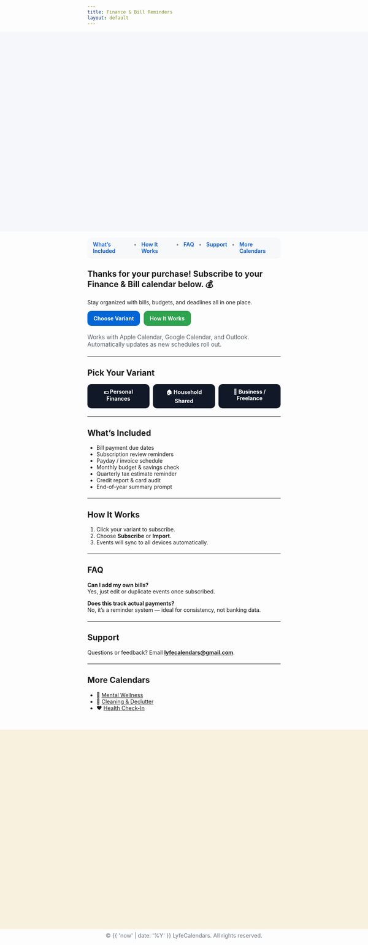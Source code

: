 ```yaml
---
title: Finance & Bill Reminders
layout: default
---
```


<style>
.page-header { display:none !important; }
.hero-bleed{width:100vw;height:clamp(220px,38vh,520px);position:relative;left:50%;margin-left:-50vw;margin-right:-50vw;background:url('{{ "/purchase-hero.png?v=400" | relative_url }}') center top/contain no-repeat #f5f7fa;}
.footer-bleed{width:100vw;height:clamp(220px,38vh,520px);position:relative;left:50%;margin-left:-50vw;margin-right:-50vw;margin-top:3rem;background:#F8F1DE url('{{ "/purchase-footer.png?v=400" | relative_url }}') center bottom/contain no-repeat;}
.lc-nav{display:flex;gap:.75rem;justify-content:center;background:#f6f8fa;padding:.6rem .9rem;border-radius:10px;margin:1rem auto 1.25rem;width:fit-content;box-shadow:0 1px 0 rgba(0,0,0,.04);}
.lc-nav a{text-decoration:none;font-weight:600;color:#0b5bd3;}
.lc-nav a:hover{text-decoration:underline;}
.lc-nav span{opacity:.5}
.lc-btns{display:flex;gap:.6rem;flex-wrap:wrap;margin:.9rem 0 1.25rem;}
.lc-btn{display:inline-block;padding:.7rem 1rem;border-radius:10px;background:#2ea44f;color:#fff !important;font-weight:700;text-decoration:none;}
.lc-btn.secondary{background:#0366d6;}
.variant-grid{display:grid;grid-template-columns:repeat(3,minmax(160px,1fr));gap:.6rem;}
.variant-btn{display:block;text-align:center;padding:.7rem 1rem;border-radius:10px;background:#111827;color:#fff;font-weight:700;text-decoration:none;}
.variant-btn:hover{filter:brightness(1.08);}
.lc-meta{color:#586069;font-size:.95rem;}
hr.lite{border:0;border-top:1px solid #eaecef;margin:1.25rem 0;}
@media(max-width:720px){.variant-grid{grid-template-columns:1fr;}}
</style>

<div class="hero-bleed"></div>

<div class="lc-nav">
  <a href="#whats-included">What’s Included</a><span>•</span>
  <a href="#how-it-works">How It Works</a><span>•</span>
  <a href="#faq">FAQ</a><span>•</span>
  <a href="#support">Support</a><span>•</span>
  <a href="#more-calendars">More Calendars</a>
</div>

## Thanks for your purchase! Subscribe to your Finance & Bill calendar below. 💰  
Stay organized with bills, budgets, and deadlines all in one place.

<div class="lc-btns">
  <a class="lc-btn secondary" href="#variants">Choose Variant</a>
  <a class="lc-btn" href="#how-it-works">How It Works</a>
</div>

<div class="lc-meta">
Works with Apple Calendar, Google Calendar, and Outlook. Automatically updates as new schedules roll out.
</div>

<hr class="lite" />

## <a id="variants"></a>Pick Your Variant
<div class="variant-grid">
  <a class="variant-btn" href="/Finance_Personal.ics">💵 Personal Finances</a>
  <a class="variant-btn" href="/Finance_Household.ics">🏠 Household Shared</a>
  <a class="variant-btn" href="/Finance_Business.ics">💼 Business / Freelance</a>
</div>

<hr class="lite" />

## <a id="whats-included"></a>What’s Included
- Bill payment due dates  
- Subscription review reminders  
- Payday / invoice schedule  
- Monthly budget & savings check  
- Quarterly tax estimate reminder  
- Credit report & card audit  
- End-of-year summary prompt  

<hr class="lite" />

## <a id="how-it-works"></a>How It Works
1. Click your variant to subscribe.  
2. Choose **Subscribe** or **Import**.  
3. Events will sync to all devices automatically.

<hr class="lite" />

## <a id="faq"></a>FAQ
**Can I add my own bills?**  
Yes, just edit or duplicate events once subscribed.

**Does this track actual payments?**  
No, it’s a reminder system — ideal for consistency, not banking data.

<hr class="lite" />

## <a id="support"></a>Support
Questions or feedback? Email **lyfecalendars@gmail.com**.

<hr class="lite" />

## <a id="more-calendars"></a>More Calendars
- 🧠 [Mental Wellness](/mental)  
- 🧺 [Cleaning & Declutter](/cleaning)  
- ❤️ [Health Check-In](/health)

<div class="footer-bleed"></div>
<p style="text-align:center; color:#6a737d; font-size:.9rem; margin-top:.5rem;">
© {{ 'now' | date: '%Y' }} LyfeCalendars. All rights reserved.
</p>
